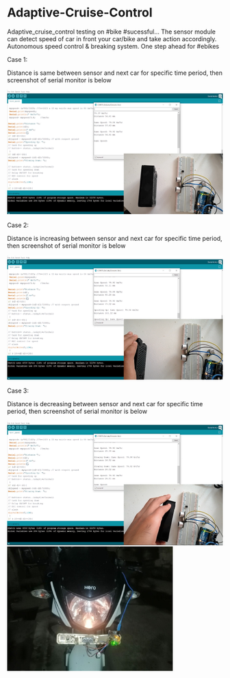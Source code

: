 # Adaptive-Cruise-Control
Adaptive_cruise_control testing on #bike #sucessful... The sensor module can detect speed of car in front your car/bike and take action accordingly. Autonomous speed control &amp; breaking system. One step ahead for #ebikes

Case 1: 

Distance is same between sensor and next car for specific time period, then screenshot of serial monitor is below


<img src="acc images/case1.png" height=290>

Case 2: 

Distance is increasing between sensor and next car for specific time period, then screenshot of serial monitor is below


<img src="acc images/case2.png" height=290>

Case 3: 

Distance is decreasing between sensor and next car for specific time period, then screenshot of serial monitor is below

<img src="acc images/case3.png" height=290>


<img src="acc images/adaptive cruice control.jpg" height=290>
